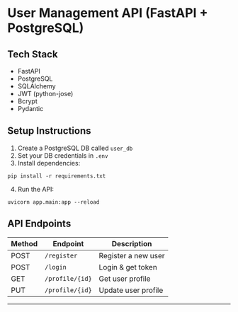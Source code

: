 # User Management API (FastAPI + PostgreSQL)

##  Tech Stack
- FastAPI
- PostgreSQL
- SQLAlchemy
- JWT (python-jose)
- Bcrypt
- Pydantic

##  Setup Instructions

1. Create a PostgreSQL DB called `user_db`
2. Set your DB credentials in `.env`
3. Install dependencies:
```
pip install -r requirements.txt
```
4. Run the API:
```
uvicorn app.main:app --reload
```

##  API Endpoints


| Method | Endpoint         | Description         |
|--------|------------------|---------------------|
| POST   | `/register`      | Register a new user |
| POST   | `/login`         | Login & get token   |
| GET    | `/profile/{id}`  | Get user profile    |
| PUT    | `/profile/{id}`  | Update user profile |


---




